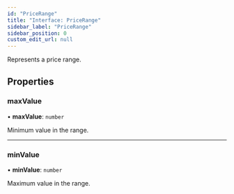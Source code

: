 ```yaml
---
id: "PriceRange"
title: "Interface: PriceRange"
sidebar_label: "PriceRange"
sidebar_position: 0
custom_edit_url: null
---
```


Represents a price range.

## Properties

### maxValue

• **maxValue**: `number`

Minimum value in the range.

___

### minValue

• **minValue**: `number`

Maximum value in the range.

